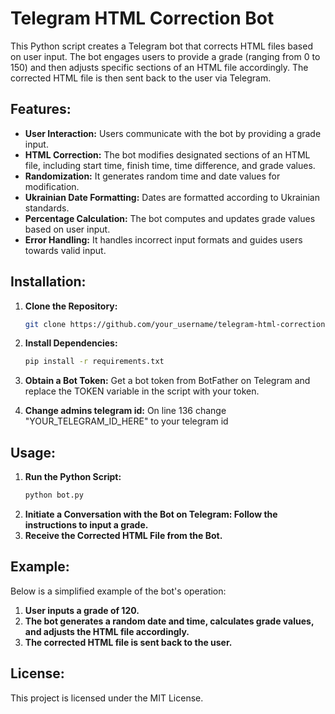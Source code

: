 # Telegram HTML Correction Bot

This Python script creates a Telegram bot that corrects HTML files based on user input. The bot engages users to provide a grade (ranging from 0 to 150) and then adjusts specific sections of an HTML file accordingly. The corrected HTML file is then sent back to the user via Telegram.

## Features:
- **User Interaction:** Users communicate with the bot by providing a grade input.
- **HTML Correction:** The bot modifies designated sections of an HTML file, including start time, finish time, time difference, and grade values.
- **Randomization:** It generates random time and date values for modification.
- **Ukrainian Date Formatting:** Dates are formatted according to Ukrainian standards.
- **Percentage Calculation:** The bot computes and updates grade values based on user input.
- **Error Handling:** It handles incorrect input formats and guides users towards valid input.

## Installation:
1. **Clone the Repository:**
   ```bash
   git clone https://github.com/your_username/telegram-html-correction-bot.git

2. **Install Dependencies:**
   ```bash
   pip install -r requirements.txt

3. **Obtain a Bot Token:**
   Get a bot token from BotFather on Telegram and replace the TOKEN variable in the script with your token.
   
5. **Change admins telegram id:**
   On line 136 change "YOUR_TELEGRAM_ID_HERE" to your telegram id

## Usage: 
1. **Run the Python Script:**
   ```bash
   python bot.py
2. **Initiate a Conversation with the Bot on Telegram: Follow the instructions to input a grade.**
3. **Receive the Corrected HTML File from the Bot.**

## Example:
Below is a simplified example of the bot's operation:

1. **User inputs a grade of 120.**
2. **The bot generates a random date and time, calculates grade values, and adjusts the HTML file accordingly.**
3. **The corrected HTML file is sent back to the user.**

## License:
This project is licensed under the MIT License.
